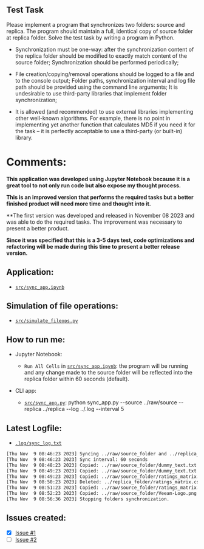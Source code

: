 ## Test Task

Please implement a program that synchronizes two folders: source and
replica. The program should maintain a full, identical copy of source
folder at replica folder. Solve the test task by writing a program in
Python.

- Synchronization must be one-way: after the synchronization content of the
  replica folder should be modified to exactly match content of the source
  folder;
  Synchronization should be performed periodically;

- File creation/copying/removal operations should be logged to a file and to the
  console output;
  Folder paths, synchronization interval and log file path should be provided
  using the command line arguments;
  It is undesirable to use third-party libraries that implement folder
  synchronization;
  
- It is allowed (and recommended) to use external libraries implementing other
  well-known algorithms. For example, there is no point in implementing yet
  another function that calculates MD5 if you need it for the task – it is perfectly
  acceptable to use a third-party (or built-in) library.

# Comments:

**This application was developed using **Jupyter Notebook** because it is a great tool to not only run code but also expose my thought process.**

**This is an improved version that performs the required tasks but a better finished product will need more time and thought into it.**

**The first version was developed and released in November 08 2023 and was able to do the required tasks. The improvement was necessary to present a better product.

**Since it was specified that this is a 3-5 days test, code optimizations and refactoring will be made during this time to present a better release version.**

## Application:

- [``src/sync_app.ipynb``](src/sync_app.ipynb)

## Simulation of file operations:

- [``src/simulate_fileops.py``](simulate_fileops.py)

## How to run me:

- Jupyter Notebook:
  - `Run All Cells` in [``src/sync_app.ipynb``](src/sync_app.ipynb): the program will be running and any change made to the source folder will be reflected into the replica folder within 60 seconds (default).

- CLI app:
  - [`src/sync_app.py`](src/sync_app.py): python sync_app.py --source ../raw/source --replica ../replica --log ../.log --interval 5

## Latest Logfile:
- [`.log/sync_log.txt`](.log/sync_log.txt)

```bash
[Thu Nov  9 08:46:23 2023] Syncing ../raw/source_folder and ../replica_folder folders
[Thu Nov  9 08:46:23 2023] Sync interval: 60 seconds
[Thu Nov  9 08:48:23 2023] Copied: ../raw/source_folder/dummy_text.txt -> ../replica_folder/dummy_text.txt
[Thu Nov  9 08:49:23 2023] Copied: ../raw/source_folder/dummy_text.txt -> ../replica_folder/dummy_text.txt
[Thu Nov  9 08:49:23 2023] Copied: ../raw/source_folder/ratings_matrix.csv -> ../replica_folder/ratings_matrix.csv
[Thu Nov  9 08:50:23 2023] Deleted: ../replica_folder/ratings_matrix.csv
[Thu Nov  9 08:51:23 2023] Copied: ../raw/source_folder/ratings_matrix.csv -> ../replica_folder/ratings_matrix.csv
[Thu Nov  9 08:52:23 2023] Copied: ../raw/source_folder/Veeam-Logo.png -> ../replica_folder/Veeam-Logo.png
[Thu Nov  9 08:56:36 2023] Stopping folders synchronization.
```

## Issues created:

- [X] [Issue #1](https://github.com/tgvp/Synchronization_App/issues/1)
- [ ] [Issue #2](https://github.com/tgvp/Synchronization_App/issues/2)
